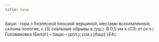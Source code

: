 ```yaml
---
title: Баши
---
```


Баши
: гора с безлесной плоской вершиной, местами всхолмленной; склоны пологие, с ⦅З⦆ скальные обрывы в ⦅ущ.⦆. В 0,5 км к ⦅СЗ⦆ от ⦅н.п.⦆ Головановка (Белог) – баши – ⦅рпл.⦆; ⦅см.⦆ ⟦баш⟧ ⦃Е4⦄.

